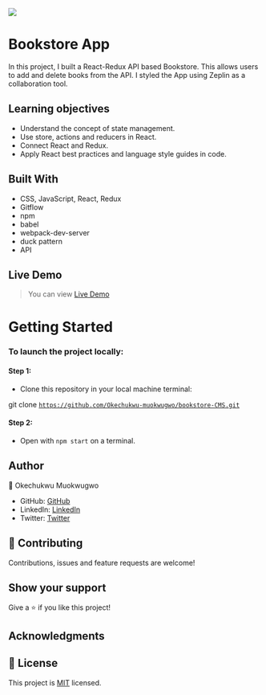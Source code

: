 ![](https://img.shields.io/badge/Microverse-blueviolet)

# Bookstore App
In this project, I built a React-Redux API based Bookstore. This allows users to add and delete books from the API. I styled the App using Zeplin as a collaboration tool.



 ## Learning objectives
- Understand the concept of state management.
- Use store, actions and reducers in React.
- Connect React and Redux.
- Apply React best practices and language style guides in code.

## Built With

- CSS, JavaScript, React, Redux
- Gitflow
- npm
- babel
- webpack-dev-server
- duck pattern
- API

## Live Demo
> You can view [Live Demo](https://okechukwu-muokwugwo.github.io/Bookstore-CMS)

# Getting Started

### To launch the project locally:

#### Step 1:
- Clone this repository in your local machine terminal:

git clone <code>https://github.com/Okechukwu-muokwugwo/bookstore-CMS.git</code>

#### Step 2:

- Open with <code>npm start</code> on a terminal.

## Author

👤 Okechukwu Muokwugwo

- GitHub: [GitHub](https://github.com/Okechukwu-muokwugwo)
- LinkedIn: [LinkedIn](https://www.linkedin.com/in/okeimuokwugwo/)
- Twitter: [Twitter](https://twitter.com/excel4eva)


## 🤝 Contributing

Contributions, issues and feature requests are welcome!


## Show your support

Give a ⭐️ if you like this project!

## Acknowledgments

## 📝 License

This project is [MIT](https://github.com/Okechukwu-muokwugwo/Bookstore-CMS/blob/API-react-redux/LICENSE.md) licensed.
